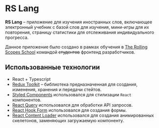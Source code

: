 # RS Lang

**RS Lang** – приложение для изучения иностранных слов, включающее электронный учебник с базой слов для изучения, мини-игры для их повторения, страницу статистики для отслеживания индивидуального прогресса.

Данное приложение было создано в рамках обучения в [The Rolling Scopes School](https://rs.school/) командой ~~студентов~~ фронтенд разработчиков.

## Использованные технологии

- React + Typescript
- [Redux Toolkit](https://redux-toolkit.js.org/) – библиотека предназначенная для создания, изменения, хранения и передачи стейтов.
- [Styled Components](https://styled-components.com/) использовался для стилизации `React` компонентов.
- [React Query](https://react-query.tanstack.com/) использовался для обработки API запросов.
- [React Hook Form](https://react-hook-form.com/) использовался для создания формы.
- [React Content Loader](https://skeletonreact.com/) использовался для создания анимированных скелетонов, заменяющих загружаемую компоненту.
